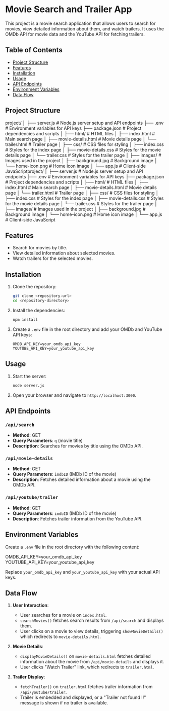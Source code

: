 # Movie Search and Trailer App

This project is a movie search application that allows users to search for movies, view detailed information about them, and watch trailers. It uses the OMDb API for movie data and the YouTube API for fetching trailers.

## Table of Contents
- [Project Structure](#project-structure)
- [Features](#features)
- [Installation](#installation)
- [Usage](#usage)
- [API Endpoints](#api-endpoints)
- [Environment Variables](#environment-variables)
- [Data Flow](#data-flow)

## Project Structure
project/
│
├── server.js # Node.js server setup and API endpoints
├── .env # Environment variables for API keys
├── package.json # Project dependencies and scripts
│
├── html/ # HTML files
│ ├── index.html # Main search page
│ ├── movie-details.html # Movie details page
│ └── trailer.html # Trailer page
│
├── css/ # CSS files for styling
│ ├── index.css # Styles for the index page
│ ├── movie-details.css # Styles for the movie details page
│ └── trailer.css # Styles for the trailer page
│
├── images/ # Images used in the project
│ ├── background.jpg # Background image
│ └── home-icon.png # Home icon image
│
└── app.js # Client-side JavaScriptproject/
│
├── server.js # Node.js server setup and API endpoints
├── .env # Environment variables for API keys
├── package.json # Project dependencies and scripts
│
├── html/ # HTML files
│ ├── index.html # Main search page
│ ├── movie-details.html # Movie details page
│ └── trailer.html # Trailer page
│
├── css/ # CSS files for styling
│ ├── index.css # Styles for the index page
│ ├── movie-details.css # Styles for the movie details page
│ └── trailer.css # Styles for the trailer page
│
├── images/ # Images used in the project
│ ├── background.jpg # Background image
│ └── home-icon.png # Home icon image
│
└── app.js # Client-side JavaScript


## Features
- Search for movies by title.
- View detailed information about selected movies.
- Watch trailers for the selected movies.

## Installation

1. Clone the repository:
    ```sh
    git clone <repository-url>
    cd <repository-directory>
    ```

2. Install the dependencies:
    ```sh
    npm install
    ```

3. Create a `.env` file in the root directory and add your OMDb and YouTube API keys:
    ```env
    OMDB_API_KEY=your_omdb_api_key
    YOUTUBE_API_KEY=your_youtube_api_key
    ```

## Usage

1. Start the server:
    ```sh
    node server.js
    ```

2. Open your browser and navigate to `http://localhost:3000`.

## API Endpoints

### `/api/search`
- **Method**: GET
- **Query Parameters**: `q` (movie title)
- **Description**: Searches for movies by title using the OMDb API.

### `/api/movie-details`
- **Method**: GET
- **Query Parameters**: `imdbID` (IMDb ID of the movie)
- **Description**: Fetches detailed information about a movie using the OMDb API.

### `/api/youtube/trailer`
- **Method**: GET
- **Query Parameters**: `imdbID` (IMDb ID of the movie)
- **Description**: Fetches trailer information from the YouTube API.

## Environment Variables

Create a `.env` file in the root directory with the following content:

OMDB_API_KEY=your_omdb_api_key
YOUTUBE_API_KEY=your_youtube_api_key


Replace `your_omdb_api_key` and `your_youtube_api_key` with your actual API keys.

## Data Flow

1. **User Interaction**:
    - User searches for a movie on `index.html`.
    - `searchMovies()` fetches search results from `/api/search` and displays them.
    - User clicks on a movie to view details, triggering `showMovieDetails()` which redirects to `movie-details.html`.

2. **Movie Details**:
    - `displayMovieDetails()` on `movie-details.html` fetches detailed information about the movie from `/api/movie-details` and displays it.
    - User clicks "Watch Trailer" link, which redirects to `trailer.html`.

3. **Trailer Display**:
    - `fetchTrailer()` on `trailer.html` fetches trailer information from `/api/youtube/trailer`.
    - Trailer is embedded and displayed, or a "Trailer not found !!" message is shown if no trailer is available.



